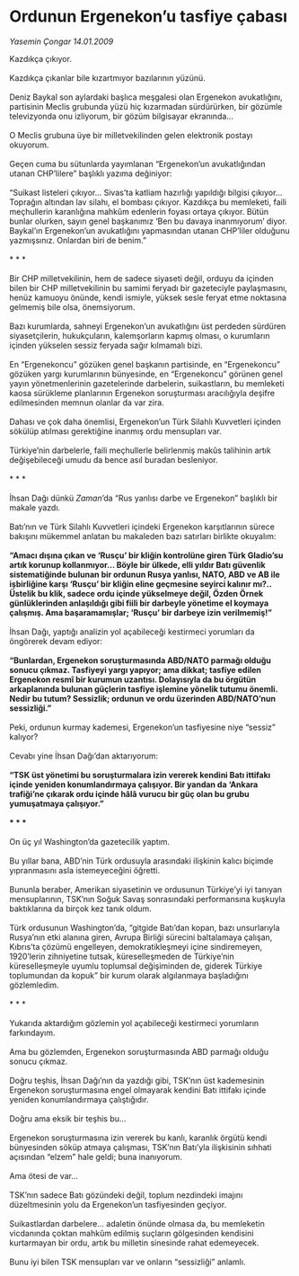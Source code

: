 # Ordunun Ergenekon’u tasfiye çabası

*Yasemin Çongar 14.01.2009*

<div class="taraf_structure_2col_1zq">
<div class="margen_n">



 <p>Kazdıkça çıkıyor. <br/><br/>Kazdıkça çıkanlar bile kızartmıyor bazılarının yüzünü. <br/><br/>Deniz Baykal son aylardaki başlıca meşgalesi olan Ergenekon avukatlığını, partisinin Meclis grubunda yüzü hiç kızarmadan sürdürürken, bir gözümle televizyonda onu izliyorum, bir gözüm bilgisayar ekranında... <br/><br/>O Meclis grubuna üye bir milletvekilinden gelen elektronik postayı okuyorum. <br/><br/>Geçen cuma bu sütunlarda yayımlanan “Ergenekon’un avukatlığından utanan CHP’lilere” başlıklı yazıma değiniyor: <br/><br/>“Suikast listeleri çıkıyor... Sivas’ta katliam hazırlığı yapıldığı bilgisi çıkıyor... Toprağın altından lav silahı, el bombası çıkıyor. Kazdıkça bu memleketi, faili meçhullerin karanlığına mahkûm edenlerin foyası ortaya çıkıyor. Bütün bunlar olurken, sayın genel başkanımız ‘Ben bu davaya inanmıyorum’ diyor. Baykal’ın Ergenekon’un avukatlığını yapmasından utanan CHP’liler olduğunu yazmışsınız. Onlardan biri de benim.” <br/><br/>* * * <br/><br/>Bir CHP milletvekilinin, hem de sadece siyaseti değil, orduyu da içinden bilen bir CHP milletvekilinin bu samimi feryadı bir gazeteciyle paylaşmasını, henüz kamuoyu önünde, kendi ismiyle, yüksek sesle feryat etme noktasına gelmemiş bile olsa, önemsiyorum. <br/><br/>Bazı kurumlarda, sahneyi Ergenekon’un avukatlığını üst perdeden sürdüren siyasetçilerin, hukukçuların, kalemşorların kapmış olması, o kurumların içinden yükselen sessiz feryada sağır kılmamalı bizi. <br/><br/>En “Ergenekoncu” gözüken genel başkanın partisinde, en “Ergenekoncu” gözüken yargı kurumlarının bünyesinde, en “Ergenekoncu” görünen genel yayın yönetmenlerinin gazetelerinde darbelerin, suikastların, bu memleketi kaosa sürükleme planlarının Ergenekon soruşturması aracılığıyla deşifre edilmesinden memnun olanlar da var zira. <br/><br/>Dahası ve çok daha önemlisi, Ergenekon’un Türk Silahlı Kuvvetleri içinden sökülüp atılması gerektiğine inanmış ordu mensupları var. <br/><br/>Türkiye’nin darbelerle, faili meçhullerle belirlenmiş makûs talihinin artık değişebileceği umudu da bence asıl buradan besleniyor. <br/><br/>* * * <br/><br/>İhsan Dağı dünkü <i>Zaman</i>’da “Rus yanlısı darbe ve Ergenekon” başlıklı bir makale yazdı. <br/><br/>Batı’nın ve Türk Silahlı Kuvvetleri içindeki Ergenekon karşıtlarının sürece bakışını mükemmel anlatan bu makaleden bazı satırları birlikte okuyalım:<b> <br/><br/>“Amacı dışına çıkan ve ‘Rusçu’ bir kliğin kontrolüne giren Türk Gladio’su artık korunup kollanmıyor... Böyle bir ülkede, elli yıldır Batı güvenlik sistematiğinde bulunan bir ordunun Rusya yanlısı, NATO, ABD ve AB ile işbirliğine karşı ‘Rusçu’ bir kliğin eline geçmesine seyirci kalınır mı?.. Üstelik bu klik, sadece ordu içinde yükselmeye değil, Özden Örnek günlüklerinden anlaşıldığı gibi fiili bir darbeyle yönetime el koymaya çalışmış. Ama başaramamışlar; ‘Rusçu’ bir darbeye izin verilmemiş!”</b> <br/><br/>İhsan Dağı, yaptığı analizin yol açabileceği kestirmeci yorumları da öngörerek devam ediyor:<b> <br/><br/>“Bunlardan, Ergenekon soruşturmasında ABD/NATO parmağı olduğu sonucu çıkmaz. Tasfiyeyi yargı yapıyor; ama dikkat; tasfiye edilen Ergenekon resmî bir kurumun uzantısı. Dolayısıyla da bu örgütün arkaplanında bulunan güçlerin tasfiye işlemine yönelik tutumu önemli. Nedir bu tutum? Sessizlik; ordunun ve ordu üzerinden ABD/NATO’nun sessizliği.”</b> <br/><br/>Peki, ordunun kurmay kademesi, Ergenekon’un tasfiyesine niye “sessiz” kalıyor? <br/><br/>Cevabı yine İhsan Dağı’dan aktarıyorum:<b> <br/><br/>“TSK üst yönetimi bu soruşturmalara izin vererek kendini Batı ittifakı içinde yeniden konumlandırmaya çalışıyor. Bir yandan da ‘Ankara trafiği’ne çıkarak ordu içinde hâlâ vurucu bir güç olan bu grubu yumuşatmaya çalışıyor.”</b><b> <br/><br/>* * *</b> <br/><br/>On üç yıl Washington’da gazetecilik yaptım. <br/><br/>Bu yıllar bana, ABD’nin Türk ordusuyla arasındaki ilişkinin kalıcı biçimde yıpranmasını asla istemeyeceğini öğretti. <br/><br/>Bununla beraber, Amerikan siyasetinin ve ordusunun Türkiye’yi iyi tanıyan mensuplarının, TSK’nın Soğuk Savaş sonrasındaki performansına kuşkuyla baktıklarına da birçok kez tanık oldum. <br/><br/>Türk ordusunun Washington’da, “gitgide Batı’dan kopan, bazı unsurlarıyla Rusya’nın etki alanına giren, Avrupa Birliği sürecini baltalamaya çalışan, Kıbrıs’ta çözümü engelleyen, demokratikleşmeyi içine sindiremeyen, 1920’lerin zihniyetine tutsak, küreselleşmeden de Türkiye’nin küreselleşmeyle uyumlu toplumsal değişiminden de, giderek Türkiye toplumundan da kopuk” bir kurum olarak algılanmaya başladığını gözlemledim. <br/><br/>* * * <br/><br/>Yukarıda aktardığım gözlemin yol açabileceği kestirmeci yorumların farkındayım. <br/><br/>Ama bu gözlemden, Ergenekon soruşturmasında ABD parmağı olduğu sonucu çıkmaz. <br/><br/>Doğru teşhis, İhsan Dağı’nın da yazdığı gibi, TSK’nın üst kademesinin Ergenekon soruşturmasına engel olmayarak kendini Batı ittifakı içinde yeniden konumlandırmaya çalıştığıdır. <br/><br/>Doğru ama eksik bir teşhis bu... <br/><br/>Ergenekon soruşturmasına izin vererek bu kanlı, karanlık örgütü kendi bünyesinden söküp atmaya çalışması, TSK’nın Batı’yla ilişkisinin sıhhati açısından “elzem” hale geldi; buna inanıyorum. <br/><br/>Ama ötesi de var... <br/><br/>TSK’nın sadece Batı gözündeki değil, toplum nezdindeki imajını düzeltmesinin yolu da Ergenekon’un tasfiyesinden geçiyor. <br/><br/>Suikastlardan darbelere... adaletin önünde olmasa da, bu memleketin vicdanında çoktan mahkûm edilmiş suçların gölgesinden kendisini kurtarmayan bir ordu, artık bu milletin sinesinde rahat edemeyecek. <br/><br/>Bunu iyi bilen TSK mensupları var ve onların “sessizliği” anlamlı.</p>

<br/>


<div id="taraf_not">
</div>

</div>


</div>
